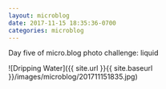 ```yaml
---
layout: microblog
date: 2017-11-15 18:35:36-0700
categories: microblog
---
```

Day five of micro.blog photo challenge: liquid

![Dripping Water]({{ site.url }}{{ site.baseurl }}/images/microblog/201711151835.jpg)
